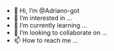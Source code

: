 - 👋 Hi, I’m @Adriano-got
- 👀 I’m interested in ...
- 🌱 I’m currently learning ...
- 💞️ I’m looking to collaborate on ...
- 📫 How to reach me ...

<!---
Adriano-got/Adriano-got is a ✨ special ✨ repository because its `README.md` (this file) appears on your GitHub profile.
You can click the Preview link to take a look at your changes.
--->
